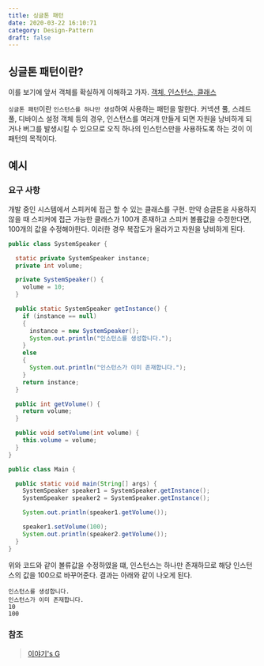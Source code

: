 ```yaml
---
title: 싱글톤 패턴
date: 2020-03-22 16:10:71
category: Design-Pattern
draft: false
---
```


## 싱글톤 패턴이란?
이를 보기에 앞서 객체를 확실하게 이해하고 가자.
[객체, 인스턴스, 클래스](https://hanul-dev.netlify.com/java/%EA%B0%9D%EC%B2%B4,-%ED%81%B4%EB%9E%98%EC%8A%A4,-%EC%9D%B8%EC%8A%A4%ED%84%B4%EC%8A%A4%EC%9D%98-%EC%B0%A8%EC%9D%B4/)

`싱글톤 패턴`이란 `인스턴스를 하나만 생성`하여 사용하는 패턴을 말한다. 커넥션 풀, 스레드 풀, 디바이스 설정 객체 등의 경우, 인스턴스를 여러개 만들게 되면 자원을 낭비하게 되거나 버그를 발생시킬 수 있으므로 오직 하나의 인스턴스만을 사용하도록 하는 것이 이 패턴의 목적이다.


## 예시
### 요구 사항
개발 중인 시스템에서 스피커에 접근 할 수 있는 클래스를 구현.
만약 승글톤을 사용하지 않을 때 스피커에 접근 가능한 클래스가 100개 존재하고 스피커 볼륨값을 수정한다면, 100개의 값을 수정해야한다. 이러한 경우 복잡도가 올라가고 자원을 낭비하게 된다.

```java
public class SystemSpeaker {

  static private SystemSpeaker instance;
  private int volume;

  private SystemSpeaker() {
    volume = 10;
  }

  public static SystemSpeaker getInstance() {
    if (instance == null)
    {
      instance = new SystemSpeaker();
      System.out.println("인스턴스를 생성합니다.");
    }
    else
    {
      System.out.println("인스턴스가 이미 존재합니다.");
    }
    return instance;
  }

  public int getVolume() {
    return volume;
  }

  public void setVolume(int volume) {
    this.volume = volume;
  }
}
```


```java
public class Main {

  public static void main(String[] args) {
    SystemSpeaker speaker1 = SystemSpeaker.getInstance();
    SystemSpeaker speaker2 = SystemSpeaker.getInstance();

    System.out.println(speaker1.getVolume());

    speaker1.setVolume(100);
    System.out.println(speaker2.getVolume());
  }
}
```

위와 코드와 같이 볼류값을 수정하였을 떄, 인스턴스는 하나만 존재하므로 해당 인스턴스의 값을 100으로 바꾸어준다. 결과는 아래와 같이 나오게 된다.

```
인스턴스를 생성합니다.
인스턴스가 이미 존재합니다.
10
100
```

### 참조
> [이야기's G](https://www.youtube.com/watch?v=5jgpu9-ywtY)
